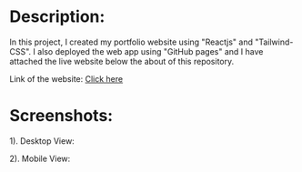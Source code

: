 # Description:

In this project, I created my portfolio website using "Reactjs" and "Tailwind-CSS". I also deployed the web app using "GitHub pages" and I have attached the live website below the about of this repository.

Link of the website: <a href="https://vishalyv252.github.io/yv-portfolio/">Click here</a>

# Screenshots:

1). Desktop View:



2). Mobile View:

